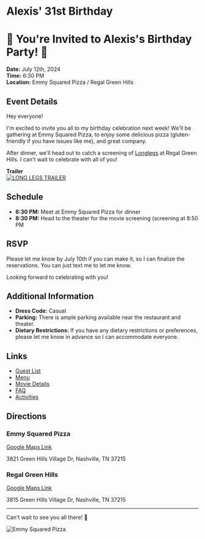 # Alexis' 31st Birthday

# 🎉 You're Invited to Alexis's Birthday Party! 🎉

**Date:** July 12th, 2024  
**Time:** 6:30 PM  
**Location:** Emmy Squared Pizza / Regal Green Hills

## Event Details

Hey everyone!

I'm excited to invite you all to my birthday celebration next week! We'll be gathering at Emmy Squared Pizza, to enjoy some delicious pizza (gluten-friendly if you have issues like me), and great company.

After dinner, we'll head out to catch a screening of [Longlegs](https://www.youtube.com/watch?v=OG7wOTE8NhE) at Regal Green Hills. I can't wait to celebrate with all of you!

**Trailer**  
[![LONG LEGS TRAILER](https://img.youtube.com/vi/OG7wOTE8NhE/0.jpg)](https://www.youtube.com/watch?v=OG7wOTE8NhE) 

## Schedule

- **6:30 PM:** Meet at Emmy Squared Pizza for dinner
- **8:30 PM:** Head to the theater for the movie screening (screening at 8:50 PM

## RSVP

Please let me know by July 10th if you can make it, so I can finalize the reservations. You can just text me to let me know.

Looking forward to celebrating with you!

## Additional Information

- **Dress Code:** Casual
- **Parking:** There is ample parking available near the restaurant and theater.
- **Dietary Restrictions:** If you have any dietary restrictions or preferences, please let me know in advance so I can accommodate everyone.

## Links
- [Guest List](guest-list.md)
- [Menu](menu.md)
- [Movie Details](movie-details.md)
- [FAQ](faq.md)
- [Activities](activities.md)

## Directions

### Emmy Squared Pizza
[Google Maps Link](https://maps.app.goo.gl/bT2GV7DTxT5cB8Ed9)

3821 Green Hills Village Dr, Nashville, TN 37215

### Regal Green Hills
[Google Maps Link](https://maps.app.goo.gl/RQ63cU8bZ3yBoVPx5)

3815 Green Hills Village Dr, Nashville, TN 37215

---

Can't wait to see you all there! 🎈

![Emmy Squared Pizza](https://github.com/user-attachments/assets/c05e966a-5250-4a80-b127-6fe12ef9e306)
